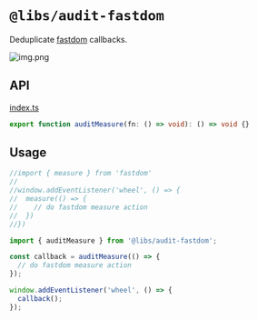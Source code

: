 # `@libs/audit-fastdom`

Deduplicate [fastdom](https://www.npmjs.com/package/fastdom) callbacks.

![img.png](https://raw.githubusercontent.com/Anchor-Protocol/anchor-web-app/master/packages/src/%40terra-dev/audit-fastdom/readme-assets/img.png)

## API

<!-- source index.ts --pick "auditMeasure" -->

[index.ts](index.ts)

```ts
export function auditMeasure(fn: () => void): () => void {}
```

<!-- /source -->

## Usage

```js
//import { measure } from 'fastdom'
//
//window.addEventListener('wheel', () => {
//  measure(() => {
//    // do fastdom measure action
//  })
//})

import { auditMeasure } from '@libs/audit-fastdom';

const callback = auditMeasure(() => {
  // do fastdom measure action
});

window.addEventListener('wheel', () => {
  callback();
});
```
